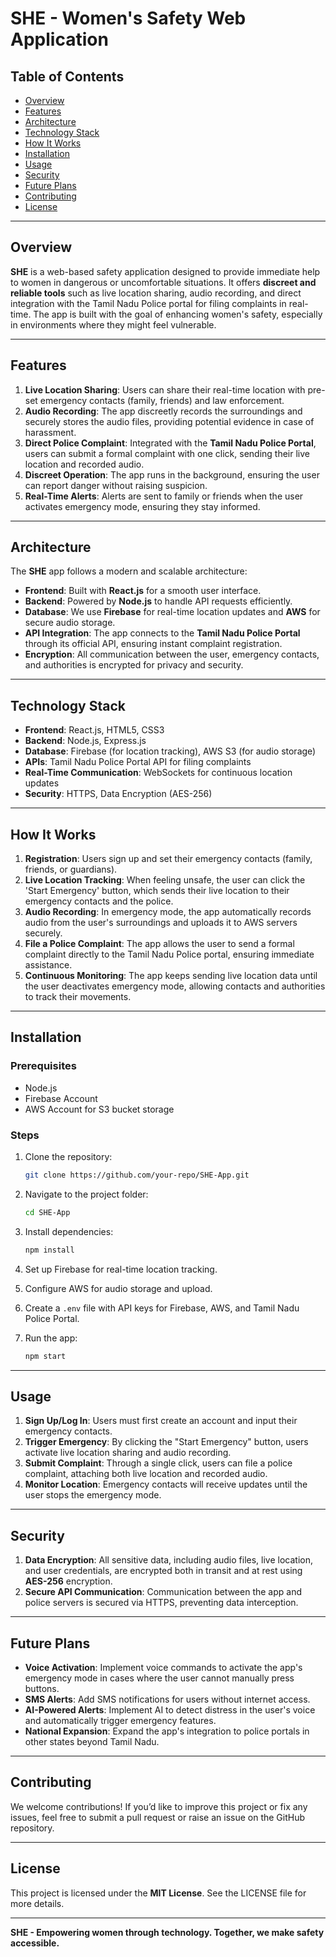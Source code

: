
# SHE - Women's Safety Web Application

## Table of Contents
- [Overview](#overview)
- [Features](#features)
- [Architecture](#architecture)
- [Technology Stack](#technology-stack)
- [How It Works](#how-it-works)
- [Installation](#installation)
- [Usage](#usage)
- [Security](#security)
- [Future Plans](#future-plans)
- [Contributing](#contributing)
- [License](#license)

---

## Overview
**SHE** is a web-based safety application designed to provide immediate help to women in dangerous or uncomfortable situations. It offers **discreet and reliable tools** such as live location sharing, audio recording, and direct integration with the Tamil Nadu Police portal for filing complaints in real-time. The app is built with the goal of enhancing women's safety, especially in environments where they might feel vulnerable.

---

## Features
1. **Live Location Sharing**: Users can share their real-time location with pre-set emergency contacts (family, friends) and law enforcement.
2. **Audio Recording**: The app discreetly records the surroundings and securely stores the audio files, providing potential evidence in case of harassment.
3. **Direct Police Complaint**: Integrated with the **Tamil Nadu Police Portal**, users can submit a formal complaint with one click, sending their live location and recorded audio.
4. **Discreet Operation**: The app runs in the background, ensuring the user can report danger without raising suspicion.
5. **Real-Time Alerts**: Alerts are sent to family or friends when the user activates emergency mode, ensuring they stay informed.
   
---

## Architecture
The **SHE** app follows a modern and scalable architecture:

- **Frontend**: Built with **React.js** for a smooth user interface.
- **Backend**: Powered by **Node.js** to handle API requests efficiently.
- **Database**: We use **Firebase** for real-time location updates and **AWS** for secure audio storage.
- **API Integration**: The app connects to the **Tamil Nadu Police Portal** through its official API, ensuring instant complaint registration.
- **Encryption**: All communication between the user, emergency contacts, and authorities is encrypted for privacy and security.

---

## Technology Stack
- **Frontend**: React.js, HTML5, CSS3
- **Backend**: Node.js, Express.js
- **Database**: Firebase (for location tracking), AWS S3 (for audio storage)
- **APIs**: Tamil Nadu Police Portal API for filing complaints
- **Real-Time Communication**: WebSockets for continuous location updates
- **Security**: HTTPS, Data Encryption (AES-256)

---

## How It Works
1. **Registration**: Users sign up and set their emergency contacts (family, friends, or guardians).
2. **Live Location Tracking**: When feeling unsafe, the user can click the 'Start Emergency' button, which sends their live location to their emergency contacts and the police.
3. **Audio Recording**: In emergency mode, the app automatically records audio from the user's surroundings and uploads it to AWS servers securely.
4. **File a Police Complaint**: The app allows the user to send a formal complaint directly to the Tamil Nadu Police portal, ensuring immediate assistance.
5. **Continuous Monitoring**: The app keeps sending live location data until the user deactivates emergency mode, allowing contacts and authorities to track their movements.

---

## Installation

### Prerequisites
- Node.js
- Firebase Account
- AWS Account for S3 bucket storage

### Steps
1. Clone the repository:
   ```bash
   git clone https://github.com/your-repo/SHE-App.git
   ```
2. Navigate to the project folder:
   ```bash
   cd SHE-App
   ```
3. Install dependencies:
   ```bash
   npm install
   ```
4. Set up Firebase for real-time location tracking.
5. Configure AWS for audio storage and upload.
6. Create a `.env` file with API keys for Firebase, AWS, and Tamil Nadu Police Portal.

7. Run the app:
   ```bash
   npm start
   ```

---

## Usage
1. **Sign Up/Log In**: Users must first create an account and input their emergency contacts.
2. **Trigger Emergency**: By clicking the "Start Emergency" button, users activate live location sharing and audio recording.
3. **Submit Complaint**: Through a single click, users can file a police complaint, attaching both live location and recorded audio.
4. **Monitor Location**: Emergency contacts will receive updates until the user stops the emergency mode.

---

## Security
1. **Data Encryption**: All sensitive data, including audio files, live location, and user credentials, are encrypted both in transit and at rest using **AES-256** encryption.
2. **Secure API Communication**: Communication between the app and police servers is secured via HTTPS, preventing data interception.

---

## Future Plans
- **Voice Activation**: Implement voice commands to activate the app's emergency mode in cases where the user cannot manually press buttons.
- **SMS Alerts**: Add SMS notifications for users without internet access.
- **AI-Powered Alerts**: Implement AI to detect distress in the user's voice and automatically trigger emergency features.
- **National Expansion**: Expand the app's integration to police portals in other states beyond Tamil Nadu.

---

## Contributing
We welcome contributions! If you’d like to improve this project or fix any issues, feel free to submit a pull request or raise an issue on the GitHub repository.

---

## License
This project is licensed under the **MIT License**. See the LICENSE file for more details.

---

**SHE - Empowering women through technology. Together, we make safety accessible.**
